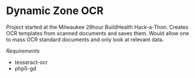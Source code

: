 Dynamic Zone OCR
===================

Project started at the Milwaukee 28hour BuildHealth Hack-a-Thon.  Creates OCR templates from scanned documents and saves them.  Would allow one to mass OCR standard documents and only look at relevant data.

*Requirements*
* tesseract-ocr
* php5-gd
